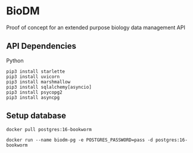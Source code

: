 # BioDM

Proof of concept for an extended purpose biology data management API 

## API Dependencies

Python

```{bash}
pip3 install starlette 
pip3 install uvicorn
pip3 install marshmallow
pip3 install sqlalchemy[asyncio]
pip3 install psycopg2
pip3 install asyncpg
```

## Setup database

```
docker pull postgres:16-bookworm
```

```
docker run --name biodm-pg -e POSTGRES_PASSWORD=pass -d postgres:16-bookworm
```
